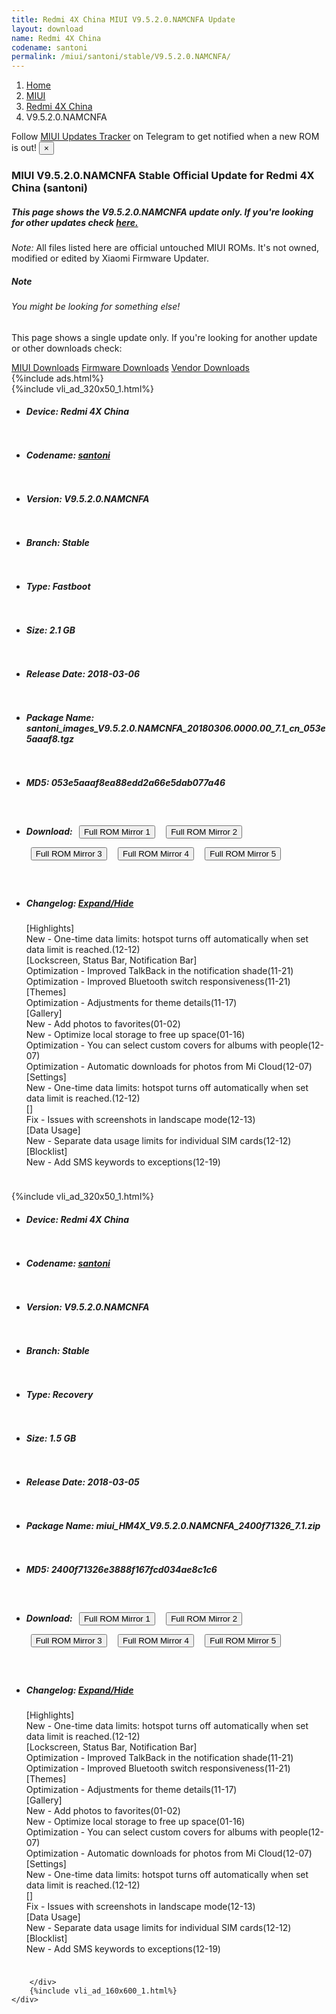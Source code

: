 ```yaml
---
title: Redmi 4X China MIUI V9.5.2.0.NAMCNFA Update
layout: download
name: Redmi 4X China
codename: santoni
permalink: /miui/santoni/stable/V9.5.2.0.NAMCNFA/
---
```

<nav aria-label="breadcrumb">
    <ol class="breadcrumb">
        <li class="breadcrumb-item"><a href="/">Home</a></li>
        <li class="breadcrumb-item"><a href="/miui/">MIUI</a></li>
        <li class="breadcrumb-item"><a href="/miui/santoni/">Redmi 4X China</a></li>
        <li class="breadcrumb-item active" aria-current="page">V9.5.2.0.NAMCNFA</li>
    </ol>
</nav>
<div class="alert alert-primary alert-dismissible fade show" role="alert">
    Follow <a href="https://t.me/MIUIUpdatesTracker" class="alert-link">MIUI Updates Tracker</a> on Telegram to get
    notified when a new ROM is out!
    <button type="button" class="close" data-dismiss="alert" aria-label="Close">
        <span aria-hidden="true">&times;</span>
    </button>
</div>
<div class="col-12 mx-auto">
    <h3 class="title bg-light p-2 rounded">MIUI V9.5.2.0.NAMCNFA Stable Official Update for Redmi 4X China (santoni)</h3>
    <h5>This page shows the V9.5.2.0.NAMCNFA update only. If you're looking for other updates check
        <a href="/miui/santoni/">here.</a></h5>
    <p><i>Note: </i>All files listed here are official untouched MIUI ROMs.
        It's not owned, modified or edited by Xiaomi Firmware Updater.</p>
    <div class="card">
        <div class="card-body">
            <h5 class="card-title">Note</h5>
            <h6 class="card-subtitle mb-2 text-muted">You might be looking for something else!</h6>
            <p class="card-text">This page shows a single update only.
                If you're looking for another update or other downloads check:</p>
            <a href="/miui/" class="card-link">MIUI Downloads</a>
            <a href="/firmware/" class="card-link">Firmware Downloads</a>
            <a href="/vendor/" class="card-link">Vendor Downloads</a>
        </div>
    </div>
    {%include ads.html%}
    <div class="row justify-content-center">
        <div class="col-10" id="downloads">
                    <div class="card card-body">
            {%include vli_ad_320x50_1.html%}
            <ul class="list-unstyled">
                <li style="padding-bottom: 10px;">
                    <h5><b>Device: </b>Redmi 4X China</h5>
                </li>
                <li style="padding-bottom: 10px;">
                    <h5><b>Codename: </b> <a href="/miui/santoni/" target="_blank">santoni</a> </h5>
                </li>
                <li style="padding-bottom: 10px;">
                    <h5><b>Version: </b>V9.5.2.0.NAMCNFA</h5>
                </li>
                <li style="padding-bottom: 10px;">
                    <h5><b>Branch: </b>Stable</h5>
                </li>
                <li style="padding-bottom: 10px;">
                    <h5><b>Type: </b>Fastboot</h5>
                </li>
                <li style="padding-bottom: 10px;">
                    <h5><b>Size: </b>2.1 GB</h5>
                </li>
                <li style="padding-bottom: 10px;">
                    <h5><b>Release Date: </b>2018-03-06</h5>
                </li>
                <li style="padding-bottom: 10px;">
                    <h5><b>Package Name: </b><span id="filename" class="text-dark">santoni_images_V9.5.2.0.NAMCNFA_20180306.0000.00_7.1_cn_053e5aaaf8.tgz</span></h5>
                </li>
                <li style="padding-bottom: 10px;">
                    <h5><b>MD5: </b><span id="md5" class="text-muted">053e5aaaf8ea88edd2a66e5dab077a46</span></h5>
                </li>
                <li style="padding-bottom: 10px;">
                    <h5><b>Download: </b> <button type="button" id="download" class="btn btn-primary" style="margin: 7px;" onclick="window.open('https://cdn-ota.azureedge.net/V9.5.2.0.NAMCNFA/santoni_images_V9.5.2.0.NAMCNFA_20180306.0000.00_7.1_cn_053e5aaaf8.tgz', '_blank');"><i class="fa fa-download"></i> Full ROM Mirror 1</button> <button type="button" id="download" class="btn btn-primary" style="margin: 7px;" onclick="window.open('https://cdnorg.d.miui.com/V9.5.2.0.NAMCNFA/santoni_images_V9.5.2.0.NAMCNFA_20180306.0000.00_7.1_cn_053e5aaaf8.tgz', '_blank');"><i class="fa fa-download"></i> Full ROM Mirror 2</button> <button type="button" id="download" class="btn btn-primary" style="margin: 7px;" onclick="window.open('https://bn.d.miui.com/V9.5.2.0.NAMCNFA/santoni_images_V9.5.2.0.NAMCNFA_20180306.0000.00_7.1_cn_053e5aaaf8.tgz', '_blank');"><i class="fa fa-download"></i> Full ROM Mirror 3</button> <button type="button" id="download" class="btn btn-primary" style="margin: 7px;" onclick="window.open('https://bigota.d.miui.com/V9.5.2.0.NAMCNFA/santoni_images_V9.5.2.0.NAMCNFA_20180306.0000.00_7.1_cn_053e5aaaf8.tgz', '_blank');"><i class="fa fa-download"></i> Full ROM Mirror 4</button> <button type="button" id="download" class="btn btn-primary" style="margin: 7px;" onclick="window.open('https://hugeota.d.miui.com/V9.5.2.0.NAMCNFA/santoni_images_V9.5.2.0.NAMCNFA_20180306.0000.00_7.1_cn_053e5aaaf8.tgz', '_blank');"><i class="fa fa-download"></i> Full ROM Mirror 5</button></h5>
                </li>
                <li style="padding-bottom: 10px;">
                    <h5><b>Changelog: </b><a href="#santoni_1_changelog" data-toggle="collapse" role="button"
                            aria-expanded="false" aria-controls="santoni_1_changelog"> <i class="fa fa-arrow-down"
                                aria-hidden="true"></i> Expand/Hide</a></h5>
                    <div class="collapse" id="santoni_1_changelog">
                        <p id="changelog_text">[Highlights]<br>New - One-time data limits: hotspot turns off automatically when set data limit is reached.(12-12)<br>[Lockscreen, Status Bar, Notification Bar]<br>Optimization - Improved TalkBack in the notification shade(11-21)<br>Optimization - Improved Bluetooth switch responsiveness(11-21)<br>[Themes]<br>Optimization - Adjustments for theme details(11-17)<br>[Gallery]<br>New - Add photos to favorites(01-02)<br>New - Optimize local storage to free up space(01-16)<br>Optimization - You can select custom covers for albums with people(12-07)<br>Optimization - Automatic downloads for photos from Mi Cloud(12-07)<br>[Settings]<br>New - One-time data limits: hotspot turns off automatically when set data limit is reached.(12-12)<br>[]<br>Fix - Issues with screenshots in landscape mode(12-13)<br>[Data Usage]<br>New - Separate data usage limits for individual SIM cards(12-12)<br>[Blocklist]<br>New - Add SMS keywords to exceptions(12-19)</p>
                    </div>
                </li>
            </ul>
        </div>
        <div class="card card-body">
            {%include vli_ad_320x50_1.html%}
            <ul class="list-unstyled">
                <li style="padding-bottom: 10px;">
                    <h5><b>Device: </b>Redmi 4X China</h5>
                </li>
                <li style="padding-bottom: 10px;">
                    <h5><b>Codename: </b> <a href="/miui/santoni/" target="_blank">santoni</a> </h5>
                </li>
                <li style="padding-bottom: 10px;">
                    <h5><b>Version: </b>V9.5.2.0.NAMCNFA</h5>
                </li>
                <li style="padding-bottom: 10px;">
                    <h5><b>Branch: </b>Stable</h5>
                </li>
                <li style="padding-bottom: 10px;">
                    <h5><b>Type: </b>Recovery</h5>
                </li>
                <li style="padding-bottom: 10px;">
                    <h5><b>Size: </b>1.5 GB</h5>
                </li>
                <li style="padding-bottom: 10px;">
                    <h5><b>Release Date: </b>2018-03-05</h5>
                </li>
                <li style="padding-bottom: 10px;">
                    <h5><b>Package Name: </b><span id="filename" class="text-dark">miui_HM4X_V9.5.2.0.NAMCNFA_2400f71326_7.1.zip</span></h5>
                </li>
                <li style="padding-bottom: 10px;">
                    <h5><b>MD5: </b><span id="md5" class="text-muted">2400f71326e3888f167fcd034ae8c1c6</span></h5>
                </li>
                <li style="padding-bottom: 10px;">
                    <h5><b>Download: </b> <button type="button" id="download" class="btn btn-primary" style="margin: 7px;" onclick="window.open('https://cdn-ota.azureedge.net/V9.5.2.0.NAMCNFA/miui_HM4X_V9.5.2.0.NAMCNFA_2400f71326_7.1.zip', '_blank');"><i class="fa fa-download"></i> Full ROM Mirror 1</button> <button type="button" id="download" class="btn btn-primary" style="margin: 7px;" onclick="window.open('https://cdnorg.d.miui.com/V9.5.2.0.NAMCNFA/miui_HM4X_V9.5.2.0.NAMCNFA_2400f71326_7.1.zip', '_blank');"><i class="fa fa-download"></i> Full ROM Mirror 2</button> <button type="button" id="download" class="btn btn-primary" style="margin: 7px;" onclick="window.open('https://bn.d.miui.com/V9.5.2.0.NAMCNFA/miui_HM4X_V9.5.2.0.NAMCNFA_2400f71326_7.1.zip', '_blank');"><i class="fa fa-download"></i> Full ROM Mirror 3</button> <button type="button" id="download" class="btn btn-primary" style="margin: 7px;" onclick="window.open('https://bigota.d.miui.com/V9.5.2.0.NAMCNFA/miui_HM4X_V9.5.2.0.NAMCNFA_2400f71326_7.1.zip', '_blank');"><i class="fa fa-download"></i> Full ROM Mirror 4</button> <button type="button" id="download" class="btn btn-primary" style="margin: 7px;" onclick="window.open('https://hugeota.d.miui.com/V9.5.2.0.NAMCNFA/miui_HM4X_V9.5.2.0.NAMCNFA_2400f71326_7.1.zip', '_blank');"><i class="fa fa-download"></i> Full ROM Mirror 5</button></h5>
                </li>
                <li style="padding-bottom: 10px;">
                    <h5><b>Changelog: </b><a href="#santoni_2_changelog" data-toggle="collapse" role="button"
                            aria-expanded="false" aria-controls="santoni_2_changelog"> <i class="fa fa-arrow-down"
                                aria-hidden="true"></i> Expand/Hide</a></h5>
                    <div class="collapse" id="santoni_2_changelog">
                        <p id="changelog_text">[Highlights]<br>New - One-time data limits: hotspot turns off automatically when set data limit is reached.(12-12)<br>[Lockscreen, Status Bar, Notification Bar]<br>Optimization - Improved TalkBack in the notification shade(11-21)<br>Optimization - Improved Bluetooth switch responsiveness(11-21)<br>[Themes]<br>Optimization - Adjustments for theme details(11-17)<br>[Gallery]<br>New - Add photos to favorites(01-02)<br>New - Optimize local storage to free up space(01-16)<br>Optimization - You can select custom covers for albums with people(12-07)<br>Optimization - Automatic downloads for photos from Mi Cloud(12-07)<br>[Settings]<br>New - One-time data limits: hotspot turns off automatically when set data limit is reached.(12-12)<br>[]<br>Fix - Issues with screenshots in landscape mode(12-13)<br>[Data Usage]<br>New - Separate data usage limits for individual SIM cards(12-12)<br>[Blocklist]<br>New - Add SMS keywords to exceptions(12-19)</p>
                    </div>
                </li>
            </ul>
        </div>

        </div>
        {%include vli_ad_160x600_1.html%}
    </div>
</div>
